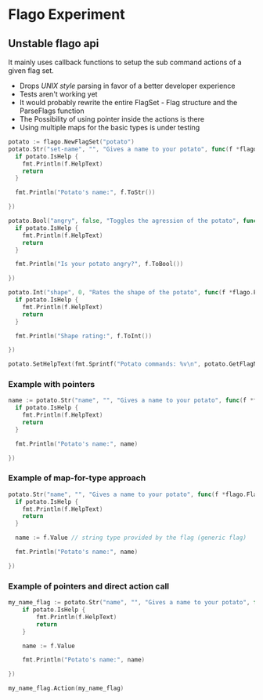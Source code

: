 # Flago Experiment

## Unstable flago api
It mainly uses callback functions to setup the sub command actions of a given flag set.
- Drops _UNIX style_ parsing in favor of a better developer experience
- Tests aren't working yet
- It would probably rewrite the entire FlagSet - Flag structure and the ParseFlags function
- The Possibility of using pointer inside the actions is there
- Using multiple maps for the basic types is under testing


```go
potato := flago.NewFlagSet("potato")
potato.Str("set-name", "", "Gives a name to your potato", func(f *flago.Flag) {
  if potato.IsHelp {
    fmt.Println(f.HelpText)
    return
  }

  fmt.Println("Potato's name:", f.ToStr())

})

potato.Bool("angry", false, "Toggles the agression of the potato", func(f *flago.Flag) {
  if potato.IsHelp {
    fmt.Println(f.HelpText)
    return
  }

  fmt.Println("Is your potato angry?", f.ToBool())

})

potato.Int("shape", 0, "Rates the shape of the potato", func(f *flago.Flag) {
  if potato.IsHelp {
    fmt.Println(f.HelpText)
    return
  }

  fmt.Println("Shape rating:", f.ToInt())

})

potato.SetHelpText(fmt.Sprintf("Potato commands: %v\n", potato.GetFlagNames()))
```

### Example with pointers
```go
name := potato.Str("name", "", "Gives a name to your potato", func(f *flago.Flag) {
  if potato.IsHelp {
    fmt.Println(f.HelpText)
    return
  }

  fmt.Println("Potato's name:", name)

})
```

### Example of map-for-type approach
```go
potato.Str("name", "", "Gives a name to your potato", func(f *flago.Flag) {
  if potato.IsHelp {
    fmt.Println(f.HelpText)
    return
  }

  name := f.Value // string type provided by the flag (generic flag)

  fmt.Println("Potato's name:", name)

})
```

### Example of pointers and direct action call
```go
my_name_flag := potato.Str("name", "", "Gives a name to your potato", func(f *flago.Flag) {
	if potato.IsHelp {
		fmt.Println(f.HelpText)
		return
	}

	name := f.Value

	fmt.Println("Potato's name:", name)

})

my_name_flag.Action(my_name_flag)
```